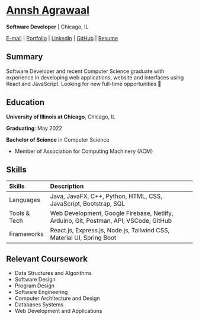 # [Annsh Agrawaal](https://annshagrawaal.info)

**Software Developer** | Chicago, IL

[E-mail](mailto:annshagrawaal11@gmail.com) | [Portfolio](https://annshagrawaal.info) | [LinkedIn](https://www.linkedin.com/in/annshagrawaal/) | [GitHub](https://github.com/AnnshAgrawaal) | [Resume](https://annshagrawaal.info/#work)

## Summary
Software Developer and recent Computer Science graduate with experience in developing web applications, website and interfaces using React and JavaScript. Looking for new full-time opportunities :100:

## Education
**University of Illinois at Chicago**, Chicago, IL

**Graduating**: May 2022

**Bachelor of Science** in Computer Science

- Member of Association for Computing Machinery (ACM)

## Skills

| Skills		| Description
| :------------ | :------------------------------------------------------------------------------------	|
| Languages		| Java, JavaFX, C++, Python, HTML, CSS, JavaScript, Bootstrap, SQL	                      |
| Tools & Tech	| Web Development, Google Firebase, Netlify, Arduino, Git, Postman, API, VSCode, GitHub |
| Frameworks	| React.js, Express.js, Node.js, Tailwind CSS, Material UI, Spring Boot 							  	|

<!--
## Projects
### Music Center
### UIC COIVD Database
### Music Central
### Baccarat Game
-->

## Relevant Coursework
- Data Structures and Algorithms
- Software Design
- Program Design 
- Software Engineering 
- Computer Architecture and Design
- Databases Systems
- Web Development and Applications 
